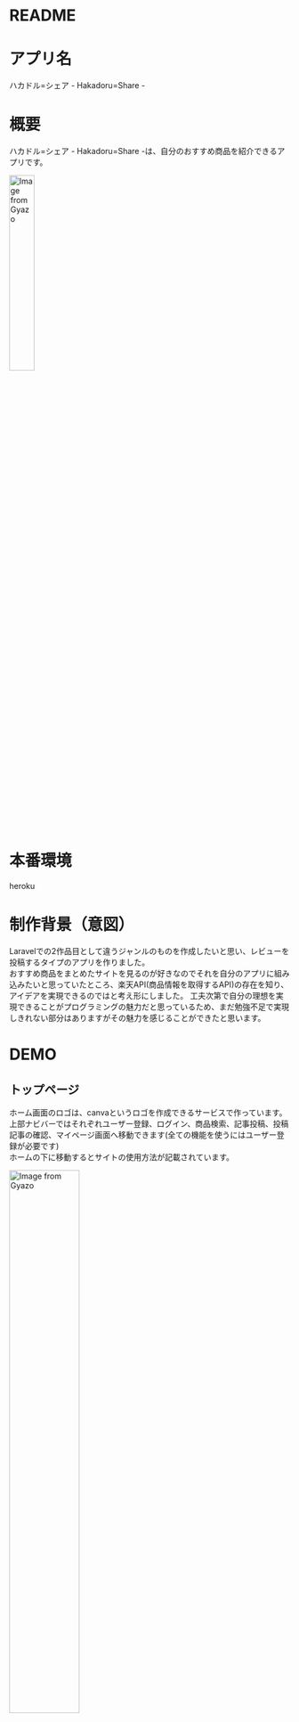 # README

# アプリ名
 
ハカドル=シェア - Hakadoru=Share -

# 概要
 
ハカドル=シェア - Hakadoru=Share -は、自分のおすすめ商品を紹介できるアプリです。    
  
  <a href="https://gyazo.com/64d14faad18971074030858738d90e35"><img src="https://i.gyazo.com/64d14faad18971074030858738d90e35.png" alt="Image from Gyazo" width="30%"/></a>

 
# 本番環境
heroku  

# 制作背景（意図）
Laravelでの2作品目として違うジャンルのものを作成したいと思い、レビューを投稿するタイプのアプリを作りました。  
おすすめ商品をまとめたサイトを見るのが好きなのでそれを自分のアプリに組み込みたいと思っていたところ、楽天API(商品情報を取得するAPI)の存在を知り、アイデアを実現できるのではと考え形にしました。
工夫次第で自分の理想を実現できることがプログラミングの魅力だと思っているため、まだ勉強不足で実現しきれない部分はありますがその魅力を感じることができたと思います。    
  
# DEMO

## トップページ
ホーム画面のロゴは、canvaというロゴを作成できるサービスで作っています。  
上部ナビバーではそれぞれユーザー登録、ログイン、商品検索、記事投稿、投稿記事の確認、マイページ画面へ移動できます(全ての機能を使うにはユーザー登録が必要です)  
ホームの下に移動するとサイトの使用方法が記載されています。    
  
<a href="https://gyazo.com/3491cea4376a03534da5607bff6e07a7"><img src="https://i.gyazo.com/3491cea4376a03534da5607bff6e07a7.png" alt="Image from Gyazo" width="50%"/></a>

## 会員登録
### 新規登録
新規登録を行うと記事投稿が行えます。登録には名前、メールアドレスとパスワードを入力します。  
googleアカウントでの登録も可能です。    
  
<a href="https://gyazo.com/32da0a53e79f21f1ee1180c03d721097"><img src="https://i.gyazo.com/32da0a53e79f21f1ee1180c03d721097.png" alt="Image from Gyazo" width="50%"/></a>

### ログイン 
<a href="https://gyazo.com/ffcb308fe29c7671741c8129fc3c73a0"><img src="https://i.gyazo.com/ffcb308fe29c7671741c8129fc3c73a0.png" alt="Image from Gyazo" width="50%"/></a>

## 商品検索画面

### 商品検索
記事投稿を行うには紹介したい記事の商品コードが必要になります(商品情報の抽出には楽天APIを使用しています)  
検索フォームで名前を入力して検索したい商品を探してください。記事を見つけたら投稿するボタンから投稿画面に移行するか(自動で商品コードを取得)、商品コードを控えておいてください。    
  
<a href="https://gyazo.com/6b9af0702bb5b439d768eb3d113ee2d7"><img src="https://i.gyazo.com/6b9af0702bb5b439d768eb3d113ee2d7.png" alt="Image from Gyazo" width="100%"/></a>

### 商品詳細
商品詳細ボタンを押すと商品の詳細情報を表示します。  
(投稿記事の詳細画面に近いため画像は省略)    
  

## 投稿画面
ここで記事の投稿を行います。  
記事のタイトル、本文(紹介したい商品の特徴や魅力などを記入してください)、商品のオススメ度評価(5段階)と、商品コードを記入してください。  
商品コードについては、商品検索から投稿するボタンで投稿画面に移動している場合自動で設定されます。    
  
<a href="https://gyazo.com/573c82a7734e18e334b493d0c0e393e3"><img src="https://i.gyazo.com/573c82a7734e18e334b493d0c0e393e3.png" alt="Image from Gyazo" width="100%"/></a>



## 記事一覧画面
投稿した記事の一覧が表示されます。  
デフォルトでは全ての記事が表示されますが、左上のタブからカテゴリーを選択するとそのカテゴリーでソートされます。また、投稿順、タイトル順にソートも可能です。  
投稿記事の詳細ボタンを押すと投稿記事の詳細が表示されます。投稿者は記事左上に表示される三点アイコンをクリックすると記事の編集、削除を行うことができます。    
  
<a href="https://gyazo.com/80ecbe5e29784db8bca83dd713524cfc"><img src="https://i.gyazo.com/80ecbe5e29784db8bca83dd713524cfc.png" alt="Image from Gyazo" width="100%"/></a>


## 詳細画面  

投稿記事一覧で詳細ボタンを押すと投稿した記事の詳細が表示されます。タイトル、レビュー、星評価に加え、
商品名称、商品説明、価格、店舗名などが表示されます。  
下のハートマークを押すと記事に対していいねができます。いいねをするとマイページにていいねをした記事を表示できます。
記事の下に移動するとコメント投稿機能があります。コメントと記事に対する星評価ができます。    
  
<a href="https://gyazo.com/ec4d0794d38bafbbe90ba2e6059a4309"><img src="https://i.gyazo.com/ec4d0794d38bafbbe90ba2e6059a4309.png" alt="Image from Gyazo" width="100%"/></a>

## マイページ
ログイン中にナビバーの人型のアイコンをクリックし、マイページを選択するとユーザーのマイページへ移動します。  
マイページでは投稿記事の閲覧と、いいねをした記事の閲覧が可能です。また、フォローしたユーザーと、自身のフォロワーを確認できます。  
他のユーザーの投稿記事の詳細へ移動し、ユーザーの名前を選択すると他のユーザーのマイページへ移動します。フォローボタンを押すことでそのユーザーをフォローすることができます。    
  
<a href="https://gyazo.com/da370a77bc6d8ee9a3fe833651a9b024"><img src="https://i.gyazo.com/da370a77bc6d8ee9a3fe833651a9b024.png" alt="Image from Gyazo" width="1160"/></a>


# 工夫したポイント
・商品コードを自動取得するなどできるだけ投稿の手間がないようにした。  
・楽天APIを活用することで商品情報を簡単に取得できるようにした。  
・bootstrapを使用し、CSSコーディングをできるだけ少なくするように作成した。  
  

# 使用技術（開発環境）

## バックエンド
PHP,laravel
## フロントエンド
HTTP,Sass,Vue.js,Node.js
## データベース
PostgreSQL 
## インフラ
heroku
## ソース管理
GitHub, GitHubDesktop
## テスト
RSpec
## エディタ
VSCode

# 課題や今後実装したいこと
・いいね機能の拡張
・視覚効果をもう少し入れる



## usersテーブル

|Column|Type|Options|
|------|----|-------|
|name|string|null: false|
|email|string|null: false|
|password|string|null: false|
|twitter_id|string|null: false|
|avatar|string|null: false|
|nickname|string|null: false|

### Association
- has_many :articles
- has_many :comments
- belongs_to_many :followers
- belongs_to_many :likes



## articlesテーブル

|Column|Type|Options|
|------|----|-------|
|genre_id|integer|null: false|
|title|string|null: false|
|article_rating|text|null: false|
|body|text|null: false|
|r_image_url_a|text||
|r_image_url_b|text||
|r_image_url_c|text||
|r_name|text|null: false|
|r_caption|text|null: false|
|r_item_url|text|null: false|
|r_price|text|null: false|
|r_shop|text|null: false|
|r_code|text|null: false|
|user_id|integer|null: false, foreign_key: true|

### Association
- belongs_to :user
- belongs_to_many :likes
- belongs_to_many :followrs
- has_many :comments



## likesテーブル

|Column|Type|Options|
|------|----|-------|
|user_id|integer|null: false, foreign_key: true|
|article_id|integer|null: false, foreign_key: true|

### Association
- belongs_to :user
- belongs_to :article



## followsテーブル

|Column|Type|Options|
|------|----|-------|
|follower_id|integer|null: false, foreign_key: true|
|followee_id|integer|null: false, foreign_key: true|

### Association
- belongs_to :user
- belongs_to :article



## commentsテーブル

|Column|Type|Options|
|------|----|-------|
|text|text|null: false|
|comment_rating|text||
|user_id|integer|null: false, foreign_key: true|
|article_id|integer|null: false, foreign_key: true|

### Association
- belongs_to :user
- belongs_to :article
